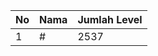 | No | Nama            | Jumlah Level |
|----|-----------------|--------------|
| 1  | #    |    2537        |
